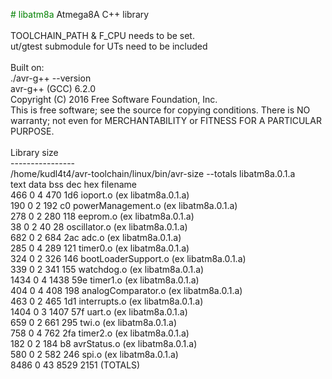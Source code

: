 <font color="green"># libatm8a</font>
Atmega8A C++ library <br />
 <br />
TOOLCHAIN_PATH & F_CPU needs to be set. <br />
ut/gtest submodule for UTs need to be included <br />
 <br />
Built on: <br />
./avr-g++ --version <br />
avr-g++ (GCC) 6.2.0 <br />
Copyright (C) 2016 Free Software Foundation, Inc. <br />
This is free software; see the source for copying conditions.  There is NO
warranty; not even for MERCHANTABILITY or FITNESS FOR A PARTICULAR PURPOSE. <br />
 <br />
Library size <br />
---------------- <br />
/home/kudl4t4/avr-toolchain/linux/bin/avr-size --totals libatm8a.0.1.a <br />
   text	   data	    bss	    dec	    hex	filename <br />
    466	      0	      4	    470	    1d6	ioport.o (ex libatm8a.0.1.a) <br />
    190	      0	      2	    192	     c0	powerManagement.o (ex libatm8a.0.1.a) <br />
    278	      0	      2	    280	    118	eeprom.o (ex libatm8a.0.1.a) <br />
     38	      0	      2	     40	     28	oscillator.o (ex libatm8a.0.1.a) <br />
    682	      0	      2	    684	    2ac	adc.o (ex libatm8a.0.1.a) <br />
    285	      0	      4	    289	    121	timer0.o (ex libatm8a.0.1.a) <br />
    324	      0	      2	    326	    146	bootLoaderSupport.o (ex libatm8a.0.1.a) <br />
    339	      0	      2	    341	    155	watchdog.o (ex libatm8a.0.1.a) <br />
   1434	      0	      4	   1438	    59e	timer1.o (ex libatm8a.0.1.a) <br />
    404	      0	      4	    408	    198	analogComparator.o (ex libatm8a.0.1.a) <br />
    463	      0	      2	    465	    1d1	interrupts.o (ex libatm8a.0.1.a) <br />
   1404	      0	      3	   1407	    57f	uart.o (ex libatm8a.0.1.a) <br />
    659	      0	      2	    661	    295	twi.o (ex libatm8a.0.1.a) <br />
    758	      0	      4	    762	    2fa	timer2.o (ex libatm8a.0.1.a) <br />
    182	      0	      2	    184	     b8	avrStatus.o (ex libatm8a.0.1.a) <br />
    580	      0	      2	    582	    246	spi.o (ex libatm8a.0.1.a) <br />
   8486	      0	     43	   8529	   2151	(TOTALS) <br />
